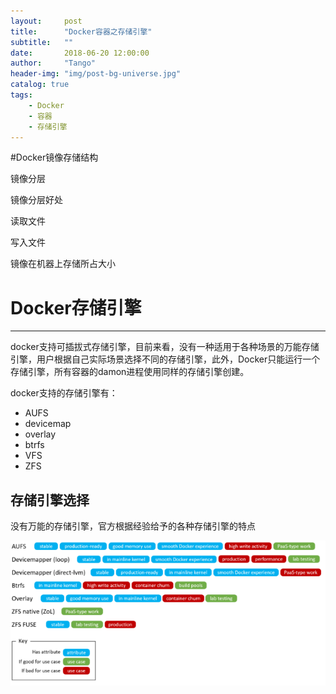 ```yaml
---
layout:     post
title:      "Docker容器之存储引擎"
subtitle:   ""
date:       2018-06-20 12:00:00
author:     "Tango"
header-img: "img/post-bg-universe.jpg"
catalog: true
tags:   
    - Docker
    - 容器
    - 存储引擎
---
```



#Docker镜像存储结构

镜像分层


镜像分层好处


读取文件


写入文件


镜像在机器上存储所占大小


# Docker存储引擎
---

docker支持可插拔式存储引擎，目前来看，没有一种适用于各种场景的万能存储引擎，用户根据自己实际场景选择不同的存储引擎，此外，Docker只能运行一个存储引擎，所有容器的damon进程使用同样的存储引擎创建。

docker支持的存储引擎有：

- AUFS
- devicemap
- overlay
- btrfs
- VFS
- ZFS



## 存储引擎选择

没有万能的存储引擎，官方根据经验给予的各种存储引擎的特点

![](/img/in-post/docker-storage.png)
